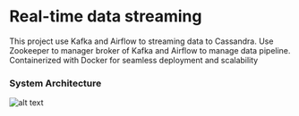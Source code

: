 # Real-time data streaming
This project use Kafka and Airflow to streaming data to Cassandra. Use Zookeeper to manager broker of Kafka and Airflow to manage data pipeline. Containerized with Docker for seamless deployment and scalability

### **System Architecture**
![alt text](https://github.com/duyydang/realtime_data_streaming/blob/main/REAL-TIME%20DATA%20STREAMING.png)
